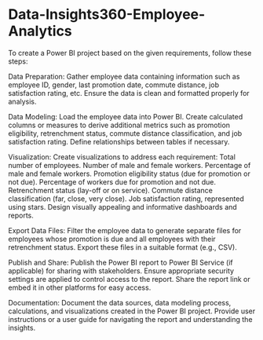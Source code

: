 # Data-Insights360-Employee-Analytics


To create a Power BI project based on the given requirements, follow these steps:

Data Preparation:
Gather employee data containing information such as employee ID, gender, last promotion date, commute distance, job satisfaction rating, etc.
Ensure the data is clean and formatted properly for analysis.

Data Modeling:
Load the employee data into Power BI.
Create calculated columns or measures to derive additional metrics such as promotion eligibility, retrenchment status, commute distance classification, and job satisfaction rating.
Define relationships between tables if necessary.

Visualization:
Create visualizations to address each requirement:
Total number of employees.
Number of male and female workers.
Percentage of male and female workers.
Promotion eligibility status (due for promotion or not due).
Percentage of workers due for promotion and not due.
Retrenchment status (lay-off or on service).
Commute distance classification (far, close, very close).
Job satisfaction rating, represented using stars.
Design visually appealing and informative dashboards and reports.

Export Data Files:
Filter the employee data to generate separate files for employees whose promotion is due and all employees with their retrenchment status.
Export these files in a suitable format (e.g., CSV).

Publish and Share:
Publish the Power BI report to Power BI Service (if applicable) for sharing with stakeholders.
Ensure appropriate security settings are applied to control access to the report.
Share the report link or embed it in other platforms for easy access.

Documentation:
Document the data sources, data modeling process, calculations, and visualizations created in the Power BI project.
Provide user instructions or a user guide for navigating the report and understanding the insights.
